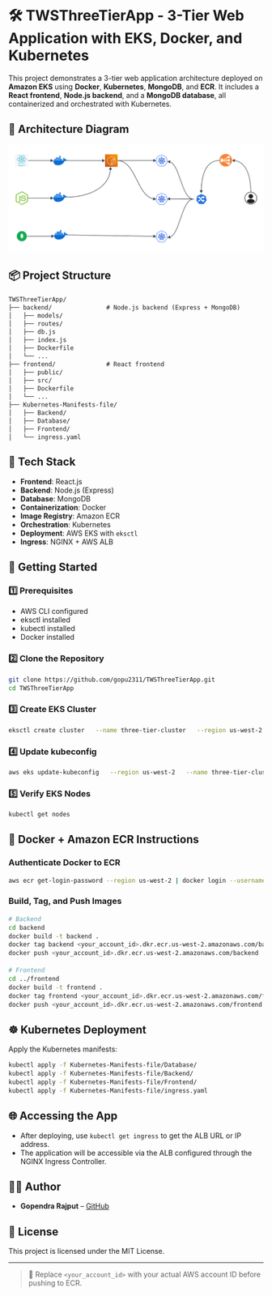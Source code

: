 
# 🛠️ TWSThreeTierApp - 3-Tier Web Application with EKS, Docker, and Kubernetes

This project demonstrates a 3-tier web application architecture deployed on **Amazon EKS** using **Docker**, **Kubernetes**, **MongoDB**, and **ECR**. It includes a **React frontend**, **Node.js backend**, and a **MongoDB database**, all containerized and orchestrated with Kubernetes.


## 🧱 Architecture Diagram

![Architecture](https://github.com/gopu2311/TWSThreeTierApp/blob/main/Screenshot%202025-07-09%20144242.png)

## 📦 Project Structure

```
TWSThreeTierApp/
├── backend/               # Node.js backend (Express + MongoDB)
│   ├── models/
│   ├── routes/
│   ├── db.js
│   ├── index.js
│   ├── Dockerfile
│   └── ...
├── frontend/              # React frontend
│   ├── public/
│   ├── src/
│   ├── Dockerfile
│   └── ...
├── Kubernetes-Manifests-file/
│   ├── Backend/
│   ├── Database/
│   ├── Frontend/
│   └── ingress.yaml
```

## 🧰 Tech Stack

- **Frontend**: React.js
- **Backend**: Node.js (Express)
- **Database**: MongoDB
- **Containerization**: Docker
- **Image Registry**: Amazon ECR
- **Orchestration**: Kubernetes
- **Deployment**: AWS EKS with `eksctl`
- **Ingress**: NGINX + AWS ALB

## 🚀 Getting Started

### 1️⃣ Prerequisites

- AWS CLI configured
- eksctl installed
- kubectl installed
- Docker installed

### 2️⃣ Clone the Repository

```bash
git clone https://github.com/gopu2311/TWSThreeTierApp.git
cd TWSThreeTierApp
```

### 3️⃣ Create EKS Cluster

```bash
eksctl create cluster   --name three-tier-cluster   --region us-west-2   --node-type t2.medium   --nodes-min 2   --nodes-max 2
```

### 4️⃣ Update kubeconfig

```bash
aws eks update-kubeconfig   --region us-west-2   --name three-tier-cluster
```

### 5️⃣ Verify EKS Nodes

```bash
kubectl get nodes
```

## 🐳 Docker + Amazon ECR Instructions

### Authenticate Docker to ECR

```bash
aws ecr get-login-password --region us-west-2 | docker login --username AWS --password-stdin <your_account_id>.dkr.ecr.us-west-2.amazonaws.com
```

### Build, Tag, and Push Images

```bash
# Backend
cd backend
docker build -t backend .
docker tag backend <your_account_id>.dkr.ecr.us-west-2.amazonaws.com/backend
docker push <your_account_id>.dkr.ecr.us-west-2.amazonaws.com/backend

# Frontend
cd ../frontend
docker build -t frontend .
docker tag frontend <your_account_id>.dkr.ecr.us-west-2.amazonaws.com/frontend
docker push <your_account_id>.dkr.ecr.us-west-2.amazonaws.com/frontend
```

## ☸️ Kubernetes Deployment

Apply the Kubernetes manifests:

```bash
kubectl apply -f Kubernetes-Manifests-file/Database/
kubectl apply -f Kubernetes-Manifests-file/Backend/
kubectl apply -f Kubernetes-Manifests-file/Frontend/
kubectl apply -f Kubernetes-Manifests-file/ingress.yaml
```

## 🌐 Accessing the App

- After deploying, use `kubectl get ingress` to get the ALB URL or IP address.
- The application will be accessible via the ALB configured through the NGINX Ingress Controller.

## 👨‍💻 Author

- **Gopendra Rajput** – [GitHub](https://github.com/gopu2311)

## 📜 License

This project is licensed under the MIT License.

---

> 🚨 Replace `<your_account_id>` with your actual AWS account ID before pushing to ECR.
